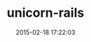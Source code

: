 ---
layout: post
title:  "unicorn-rails"
repo:   "samuelkadolph/unicorn-rails"
date:   2015-02-18 17:22:03
gemurl: https://github.com/samuelkadolph/unicorn-rails
---